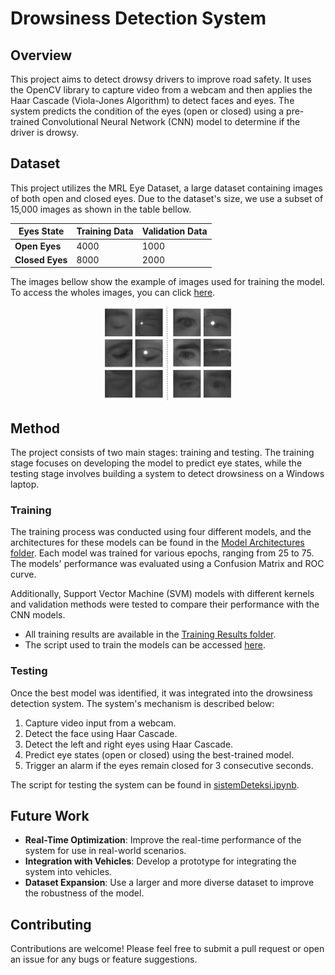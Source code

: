 # Drowsiness Detection System

## Overview

This project aims to detect drowsy drivers to improve road safety. It uses the OpenCV library to capture video from a webcam and then applies the Haar Cascade (Viola-Jones Algorithm) to detect faces and eyes. The system predicts the condition of the eyes (open or closed) using a pre-trained Convolutional Neural Network (CNN) model to determine if the driver is drowsy.

## Dataset

This project utilizes the MRL Eye Dataset, a large dataset containing images of both open and closed eyes. Due to the dataset's size, we use a subset of 15,000 images as shown in the table bellow.

| **Eyes State** | **Training Data** | **Validation Data** |
| -------------- | ----------------- | ------------------- |
| **Open Eyes**  | 4000              | 1000                |
| **Closed Eyes**| 8000              | 2000                |

The images bellow show the example of images used for training the model. To access the wholes images, you can click [here](https://github.com/irsyadnrzn/Drowsiness-Detection-system/tree/main/Dataset).

<p align="center">
  <img src="https://github.com/irsyadnrzn/Drowsiness-Detection-system/blob/main/closed-open%20eyes.png" width="40%" height="40%">
</p>

## Method

The project consists of two main stages: training and testing. The training stage focuses on developing the model to predict eye states, while the testing stage involves building a system to detect drowsiness on a Windows laptop.

### Training

The training process was conducted using four different models, and the architectures for these models can be found in the [Model Architectures folder](https://github.com/irsyadnrzn/Drowsiness-Detection-system/tree/main/Model%20Architectures). Each model was trained for various epochs, ranging from 25 to 75. The models' performance was evaluated using a Confusion Matrix and ROC curve.

Additionally, Support Vector Machine (SVM) models with different kernels and validation methods were tested to compare their performance with the CNN models.

- All training results are available in the [Training Results folder](https://github.com/irsyadnrzn/Drowsiness-Detection-system/tree/main/Training%20Results).
- The script used to train the models can be accessed [here](https://github.com/irsyadnrzn/Drowsiness-Detection-system/blob/main/modelTraining.ipynb).

### Testing

Once the best model was identified, it was integrated into the drowsiness detection system. The system's mechanism is described below:

1. Capture video input from a webcam.
2. Detect the face using Haar Cascade.
3. Detect the left and right eyes using Haar Cascade.
4. Predict eye states (open or closed) using the best-trained model.
5. Trigger an alarm if the eyes remain closed for 3 consecutive seconds.

The script for testing the system can be found in [sistemDeteksi.ipynb](https://github.com/irsyadnrzn/Drowsiness-Detection-system/blob/main/sistemDeteksi.ipynb).

## Future Work

- **Real-Time Optimization**: Improve the real-time performance of the system for use in real-world scenarios.
- **Integration with Vehicles**: Develop a prototype for integrating the system into vehicles.
- **Dataset Expansion**: Use a larger and more diverse dataset to improve the robustness of the model.

## Contributing

Contributions are welcome! Please feel free to submit a pull request or open an issue for any bugs or feature suggestions.
